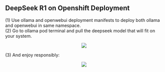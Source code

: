 ## DeepSeek R1 on Openshift Deployment

(1) Use ollama and openwebui deployment manifests to deploy both ollama and openwebui in same namespace. <br>
(2) Go to ollama pod terminal and pull the deepseek model that will fit on your system.<br>

<div align="center">
    <img src="https://raw.githubusercontent.com/tme-osx/Telco-AIX/refs/heads/main/etc/deepseek/images/ollama.png"/>
</div>

(3) And enjoy responsibly:
<div align="center">
    <img src="https://raw.githubusercontent.com/tme-osx/Telco-AIX/refs/heads/main/etc/deepseek/images/test.png"/>
</div>
